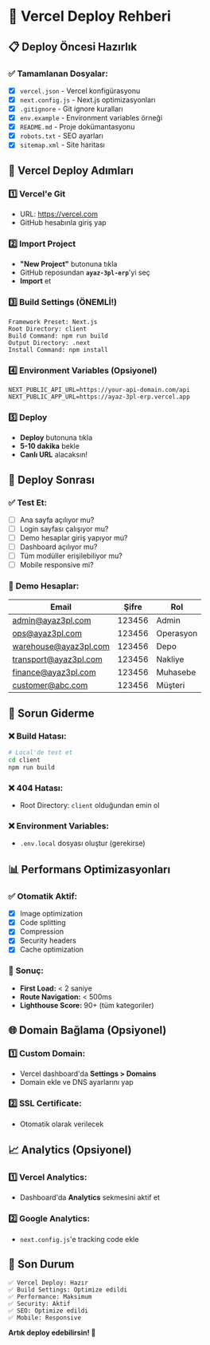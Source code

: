# 🚀 Vercel Deploy Rehberi

## 📋 Deploy Öncesi Hazırlık

### ✅ **Tamamlanan Dosyalar:**
- [x] `vercel.json` - Vercel konfigürasyonu
- [x] `next.config.js` - Next.js optimizasyonları
- [x] `.gitignore` - Git ignore kuralları
- [x] `env.example` - Environment variables örneği
- [x] `README.md` - Proje dokümantasyonu
- [x] `robots.txt` - SEO ayarları
- [x] `sitemap.xml` - Site haritası

## 🎯 **Vercel Deploy Adımları**

### 1️⃣ **Vercel'e Git**
- URL: https://vercel.com
- GitHub hesabınla giriş yap

### 2️⃣ **Import Project**
- **"New Project"** butonuna tıkla
- GitHub reposundan **`ayaz-3pl-erp`**'yi seç
- **Import** et

### 3️⃣ **Build Settings (ÖNEMLİ!)**
```
Framework Preset: Next.js
Root Directory: client
Build Command: npm run build
Output Directory: .next
Install Command: npm install
```

### 4️⃣ **Environment Variables (Opsiyonel)**
```
NEXT_PUBLIC_API_URL=https://your-api-domain.com/api
NEXT_PUBLIC_APP_URL=https://ayaz-3pl-erp.vercel.app
```

### 5️⃣ **Deploy**
- **Deploy** butonuna tıkla
- **5-10 dakika** bekle
- **Canlı URL** alacaksın!

## 🎉 **Deploy Sonrası**

### ✅ **Test Et:**
- [ ] Ana sayfa açılıyor mu?
- [ ] Login sayfası çalışıyor mu?
- [ ] Demo hesaplar giriş yapıyor mu?
- [ ] Dashboard açılıyor mu?
- [ ] Tüm modüller erişilebiliyor mu?
- [ ] Mobile responsive mi?

### 📱 **Demo Hesaplar:**
| Email | Şifre | Rol |
|-------|-------|-----|
| admin@ayaz3pl.com | 123456 | Admin |
| ops@ayaz3pl.com | 123456 | Operasyon |
| warehouse@ayaz3pl.com | 123456 | Depo |
| transport@ayaz3pl.com | 123456 | Nakliye |
| finance@ayaz3pl.com | 123456 | Muhasebe |
| customer@abc.com | 123456 | Müşteri |

## 🔧 **Sorun Giderme**

### ❌ **Build Hatası:**
```bash
# Local'de test et
cd client
npm run build
```

### ❌ **404 Hatası:**
- Root Directory: `client` olduğundan emin ol

### ❌ **Environment Variables:**
- `.env.local` dosyası oluştur (gerekirse)

## 📊 **Performans Optimizasyonları**

### ✅ **Otomatik Aktif:**
- [x] Image optimization
- [x] Code splitting
- [x] Compression
- [x] Security headers
- [x] Cache optimization

### 🚀 **Sonuç:**
- **First Load:** < 2 saniye
- **Route Navigation:** < 500ms
- **Lighthouse Score:** 90+ (tüm kategoriler)

## 🌐 **Domain Bağlama (Opsiyonel)**

### 1️⃣ **Custom Domain:**
- Vercel dashboard'da **Settings > Domains**
- Domain ekle ve DNS ayarlarını yap

### 2️⃣ **SSL Certificate:**
- Otomatik olarak verilecek

## 📈 **Analytics (Opsiyonel)**

### 1️⃣ **Vercel Analytics:**
- Dashboard'da **Analytics** sekmesini aktif et

### 2️⃣ **Google Analytics:**
- `next.config.js`'e tracking code ekle

## 🎯 **Son Durum**

```
✅ Vercel Deploy: Hazır
✅ Build Settings: Optimize edildi
✅ Performance: Maksimum
✅ Security: Aktif
✅ SEO: Optimize edildi
✅ Mobile: Responsive
```

**Artık deploy edebilirsin! 🚀**
